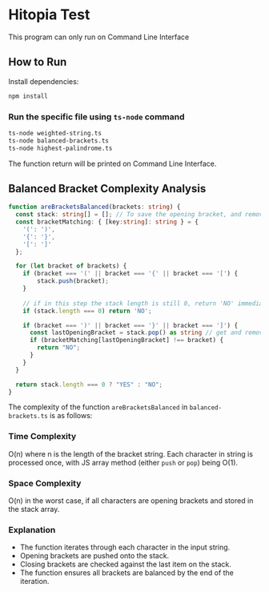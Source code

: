 # Hitopia Test

This program can only run on Command Line Interface

## How to Run 

Install dependencies:

```sh
npm install
```

### Run the specific file using `ts-node` command

```sh
ts-node weighted-string.ts
ts-node balanced-brackets.ts
ts-node highest-palindrome.ts
```

The function return will be printed on Command Line Interface.

## Balanced Bracket Complexity Analysis

```ts
function areBracketsBalanced(brackets: string) {
  const stack: string[] = []; // To save the opening bracket, and remove it after loop encounter matched closing bracket
  const bracketMatching: { [key:string]: string } = {
    '(': ')',
    '{': '}',
    '[': ']'
  };

  for (let bracket of brackets) {
    if (bracket === '(' || bracket === '{' || bracket === '[') {
        stack.push(bracket);
    }
    
    // if in this step the stack length is still 0, return 'NO' immediatelly because it means the string is not started with opening bracket
    if (stack.length === 0) return 'NO';

    if (bracket === ')' || bracket === '}' || bracket === ']') {
      const lastOpeningBracket = stack.pop() as string // get and remove the last opening bracket from stack
      if (bracketMatching[lastOpeningBracket] !== bracket) {
        return "NO";
      }
    }
  }

  return stack.length === 0 ? "YES" : "NO";
}
```

The complexity of the function `areBracketsBalanced` in `balanced-brackets.ts` is as follows:

### Time Complexity

O(n) where n is the length of the bracket string. Each character in string is processed once, with JS array method (either `push` or `pop`) being O(1).

### Space Complexity

O(n) in the worst case, if all characters are opening brackets and stored in the stack array.

### Explanation

- The function iterates through each character in the input string.
- Opening brackets are pushed onto the stack.
- Closing brackets are checked against the last item on the stack.
- The function ensures all brackets are balanced by the end of the iteration.